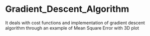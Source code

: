 # Gradient_Descent_Algorithm
It deals with cost functions and implementation of gradient descent algorithm through an example of Mean Square Error with 3D plot 
